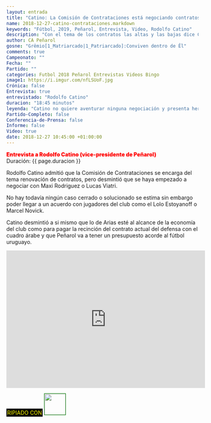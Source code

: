 ```yaml
---
layout: entrada
title: "Catino: La Comisión de Contrataciones está negociando contratos del 2019, ningún caso cerrado aún!"
name: 2018-12-27-catino-contrataciones.markdown
keywords: "Fútbol, 2019, Peñarol, Entrevista, Video, Rodolfo Catino"
description: "Con el tema de los contratos las altas y las bajas dice Catino que la Comisión de Contrataciones negocia renovación de contratos y está trabajando muy bien el Peñarol del 2019, Catino no quiere aventurar ninguna negociación y presenta hermetismo pero admitió que se busca un defensa izquierdo"
author: CA Peñarol
gosne: "Grêmio[1_Matriarcado|1_Patriarcado]:Conviven dentro de Êl"
comments: true
Campeonato: ""
Fecha: ""
Partido: ""
categories: Futbol 2018 Peñarol Entrevistas Videos Bingo
image1: https://i.imgur.com/nfLSUoF.jpg
Crónica: false
Entrevista: true
entrevistado: "Rodolfo Catino"
duracion: "18:45 minutos"
leyenda: "Catino no quiere aventurar ninguna negociación y presenta hermetismo"
Partido-Completo: false
Conferencia-de-Prensa: false
Informe: false
Video: true
date: 2018-12-27 10:45:00 +01:00:00
---
```


<span style="color:red;font-weight:900">Entrevista a Rodolfo Catino (vice-presidente de Peñarol)</span><br>
<span>Duración: {{ page.duracion }}</span><br>

Rodolfo Catino admitió que la Comisión de Contrataciones se encarga del tema renovación de contratos, pero desmintió que se haya empezado a negociar con Maxi Rodriguez o Lucas Viatri.

No hay todavía ningún caso cerrado o solucionado se estima sin embargo poder llegar a un acuerdo con jugadores del club como el Lolo Estoyanoff o Marcel Novick.

Catino desmintió a si mismo que lo de Arias esté al alcance de la economía del club como para pagar la recinción del contrato actual del defensa con el cuadro árabe y que Peñarol va a tener un presupuesto acorde al fútbol uruguayo.

<iframe width="521" height="360" src="https://www.youtube.com/embed/OGkIdwVc-dw" frameborder="0" allow="accelerometer; autoplay; encrypted-media; gyroscope; picture-in-picture" allowfullscreen></iframe>

<br>

<span style="color:yellow;background:black;padding:2px;">RIPIADO CON</span> <a href="http://ffmpeg.org"><img src="{{ site.url }}/images/ffmpeg.png" width="55px" style="border:1px solid green;"></a>

